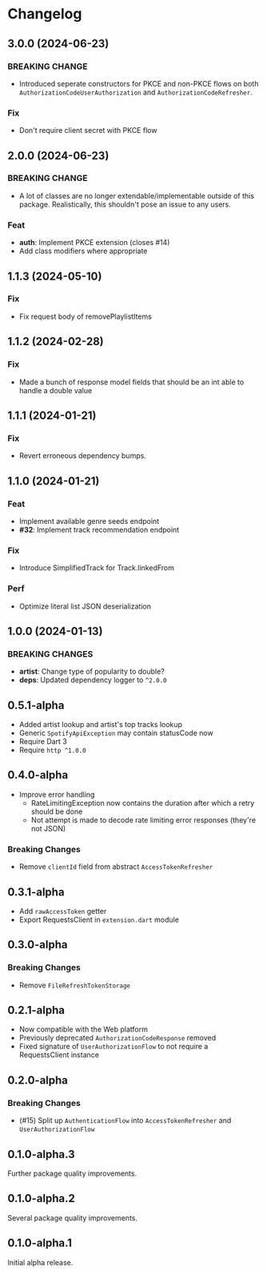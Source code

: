 # Changelog

## 3.0.0 (2024-06-23)

### BREAKING CHANGE

- Introduced seperate constructors for PKCE and non-PKCE
flows on both `AuthorizationCodeUserAuthorization` and
`AuthorizationCodeRefresher`.

### Fix

- Don't require client secret with PKCE flow

## 2.0.0 (2024-06-23)

### BREAKING CHANGE

- A lot of classes are no longer extendable/implementable
outside of this package. Realistically, this shouldn't pose an issue to
any users.

### Feat

- **auth**: Implement PKCE extension (closes #14)
- Add class modifiers where appropriate

## 1.1.3 (2024-05-10)

### Fix

- Fix request body of removePlaylistItems

## 1.1.2 (2024-02-28)

### Fix

- Made a bunch of response model fields that should be an int able to handle a double value

## 1.1.1 (2024-01-21)

### Fix

- Revert erroneous dependency bumps.

## 1.1.0 (2024-01-21)

### Feat

- Implement available genre seeds endpoint
- **#32**: Implement track recommendation endpoint

### Fix

- Introduce SimplifiedTrack for Track.linkedFrom

### Perf

- Optimize literal list JSON deserialization

## 1.0.0 (2024-01-13)

### BREAKING CHANGES

- **artist**: Change type of popularity to double?
- **deps**: Updated dependency logger to `^2.0.0`

## 0.5.1-alpha

- Added artist lookup and artist's top tracks lookup
- Generic `SpotifyApiException` may contain statusCode now
- Require Dart 3
- Require `http ^1.0.0`

## 0.4.0-alpha

- Improve error handling
  - RateLimitingException now contains the duration after which a retry should be done
  - Not attempt is made to decode rate limiting error responses (they're not JSON)

### Breaking Changes

- Remove `clientId` field from abstract `AccessTokenRefresher`

## 0.3.1-alpha

- Add `rawAccessToken` getter
- Export RequestsClient in `extension.dart` module

## 0.3.0-alpha

### Breaking Changes

- Remove `FileRefreshTokenStorage`

## 0.2.1-alpha

- Now compatible with the Web platform
- Previously deprecated `AuthorizationCodeResponse` removed
- Fixed signature of `UserAuthorizationFlow` to not require a RequestsClient instance

## 0.2.0-alpha

### Breaking Changes

- (#15) Split up `AuthenticationFlow` into `AccessTokenRefresher` and `UserAuthorizationFlow`

## 0.1.0-alpha.3

Further package quality improvements.

## 0.1.0-alpha.2

Several package quality improvements.

## 0.1.0-alpha.1

Initial alpha release.

